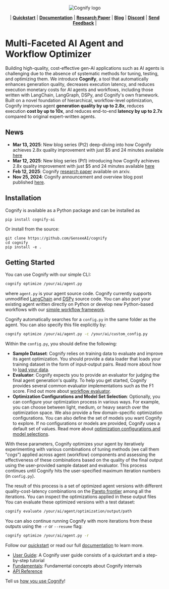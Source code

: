 <p align="center">
    <img src="https://github.com/GenseeAI/cognify/blob/main/cognify.jpg?raw=true" alt="Cognify logo">
</p>

<p align="center">
| <a href="https://cognify-ai.readthedocs.io/en/latest/user_guide/quickstart.html"><b>Quickstart</b></a> | <a href="https://cognify-ai.readthedocs.io/en/latest/index.html"><b>Documentation</b></a> | <a href="https://arxiv.org/abs/2502.08056"><b>Research Paper</b></a> | <a href="https://www.gensee.ai/blog"><b>Blog</b></a> | <a href="https://discord.gg/8TSFeZA3V6"><b>Discord</b></a> | <a href="https://forms.gle/Be3MD3pGPpZaUmrVA"><b>Send Feedback</b></a> | 
</p>

# Multi-Faceted AI Agent and Workflow Optimizer

Building high-quality, cost-effective gen-AI applications such as AI agents is challenging due to the absence of systematic methods for tuning, testing, and optimizing them. 
We introduce **Cognify**, a tool that automatically enhances generation quality, decreases execution latency, and reduces execution monetary costs for AI agents and workflows, including those written with LangChain, LangGraph, DSPy, and Cognify's own framework. 
Built on a novel foundation of hierarchical, workflow-level optimization, Cognify improves agent **generation quality by up to 2.8x**, reduces execution **cost
by up to 10x**, and reduces end-to-end **latency by up to 2.7x** compared to original expert-written agents. 

## News

- <b>Mar 13, 2025</b>: New blog series (Pt2) deep-diving into how Cognify achieves 2.8x quality improvement with just $5 and 24 minutes available [here](https://www.gensee.ai/post/auto-tuning-with-cognify-the-secret-to-boosting-your-gen-ai-workflow-quality-by-2-8-times-with-5-i-1)
- <b>Mar 12, 2025</b>: New blog series (Pt1) introducing how Cognify achieves 2.8x quality improvement with just $5 and 24 minutes available [here](https://www.gensee.ai/post/auto-tuning-with-cognify-the-secret-to-boosting-your-gen-ai-workflow-quality-by-2-8-times-with-5-i)
- <b>Feb 12, 2025</b>: Cognify [research paper](https://arxiv.org/abs/2502.08056) available on arxiv.
- <b>Nov 25, 2024</b>: Cognify announcement and overview blog post published [here](https://mlsys.wuklab.io/posts/cognify/).

## Installation

Cognify is available as a Python package and can be installed as
```
pip install cognify-ai
```

Or install from the source:
```
git clone https://github.com/GenseeAI/cognify
cd cognify
pip install -e .
```

## Getting Started

You can use Cognify with our simple CLI:
```bash
cognify optimize /your/ai/agent.py   
```
where `agent.py` is your agent source code. Cognify currently supports unmodified [LangChain](https://github.com/langchain-ai/langchain) and [DSPy](https://github.com/stanfordnlp/dspy) source code. You can also port your existing agent written directly on Python or develop new Python-based workflows with our [simple workflow framework](https://cognify-ai.readthedocs.io/en/latest/user_guide/tutorials/interface/program.html).

Cognify automatically searches for a `config.py` in the same folder as the agent. You can also specify this file explicitly by:
```bash
cognify optimize /your/ai/agent.py -c /your/ai/custom_config.py
```

Within the `config.py`, you should define the following:

- **Sample Dataset**: Cognify relies on training data to evaluate and improve its agent optimization. You should provide a data loader that loads your training dataset in the form of input-output pairs. Read more about how to [load your data](https://cognify-ai.readthedocs.io/en/latest/user_guide/tutorials/dataloader.html).
- **Evaluator**: Cognify expects you to provide an evaluator for judging the final agent generation's quality. To help you get started, Cognify provides several common evaluator implementations such as the F1 score. Find out more about [workflow evaluator](https://cognify-ai.readthedocs.io/en/latest/user_guide/tutorials/evaluator.html).
- **Optimization Configurations and Model Set Selection**: Optionally, you can configure your optimization process in various ways. For example, you can choose between light, medium, or heavy search over the optimization space. We also provide a few domain-specific optimization configurations. You can also define the set of models you want Cognify to explore. If no configurations or models are provided, Cognify uses a default set of values. Read more about [optimization configurations and model selections](https://cognify-ai.readthedocs.io/en/latest/user_guide/tutorials/optimizer.html).

With these parameters, Cognify optimizes your agent by iteratively experimenting with various combinations of tuning methods (we call them “*cogs*”) applied across agent (workflow) components and assessing the effectiveness of these combinations based on the quality of the final output using the user-provided sample dataset and evaluator. This process continues until Cognify hits the user-specified maximum iteration numbers (in `config.py`).

The result of this process is a set of optimized agent versions with different quality-cost-latency combinations on the [Pareto frontier](https://en.wikipedia.org/wiki/Pareto_front) among all the iterations.
You can inspect the optimizations applied in these output files 
You can evaluate these optimized versions with a test dataset:

```bash
cognify evaluate /your/ai/agent/optimization/output/path
```

You can also continue running Cognify with more iterations from these outputs using the `-r` or `--resume` flag:

```bash
cognify optimize /your/ai/agent.py -r
```

Follow our [quickstart](https://cognify-ai.readthedocs.io/en/latest/user_guide/quickstart.html) or read our full [documentation](https://cognify-ai.readthedocs.io/en/latest/) to learn more.

- [User Guide](https://cognify-ai.readthedocs.io/en/latest/user_guide/): A Cognify user guide consists of a quickstart and a step-by-step tutorial
- [Fundamentals](https://cognify-ai.readthedocs.io/en/latest/fundamentals/): Fundamental concepts about Cognify internals
- [API Reference](https://cognify-ai.readthedocs.io/en/latest/api_ref/modules.html)

Tell us [how you use Cognify](https://forms.gle/Be3MD3pGPpZaUmrVA)!

